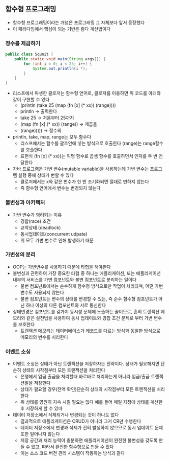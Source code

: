 ## 함수형 프로그래밍
- 함수형 프로그래밍이라는 개념은 프로그래밍 그 자체보다 앞서 등장했다
- 이 패러다임에서 핵심이 되는 기반은 람다 계산법이다

### 정수를 제곱하기

```java
public class Squnit {
    public static void main(String args[]) {
        for (int i = 0; i < 25; i++) {
            System.out.println(i *);
        }
    }
}

```

- 리스프에서 파생한 클로저는 함수형 언어로, 클로저를 이용하면 위 코드를 아래와 같이 구현할 수 있다
    - (println (take 25 (map (fn [x] (* xx)) (range))))
    - println &rarr; 출력한다
    - take 25 &rarr; 처음부터 25까지
    - (map (fn [x] (* xx)) (range)) &rarr; 제곱을
    - (range))))) &rarr; 정수의
- println, take, map, range는 모두 함수다
    - 리스프에서는 함수를 괄호안에 넣는 방식으로 호출한다 (range)는 range함수를 호출한다
    - 표현식 (fn [x] (* xx))는 익명 함수로 곱셈 함수를 호출하면서 인자를 두 번 전달한다
- 자바 프로그램은 가변 변수(mutable variable)을 사용하는데 가변 변수는 프로그램 실행 중에 상태가 변할 수 있다
    - 클로저에서는 x와 같은 변수가 한 번 초기화되면 절대로 변하지 않는다
    - 즉 함수형 언어에서 변수는 변경되지 않는다

### 불변성과 아키텍처

- 가변 변수가 염려되는 이유
    - 경합(race) 조건
    - 교착상태 (deadlock)
    - 동시업데이트(concurrent udpate)
    - 위 모두 가변 변수로 인해 발생하기 때문

### 가변성의 분리

- OOP는 가변변수를 사용하기 때문에 타협을 해야한다
- 불변성과 관련하여 가장 중요한 타협 중 하나는 애플리케이션, 또는 애플리케이션 내부의 서비스를 가변 컴포넌트와 불변 컴포넌트로 분리하는 일이다
    - 불변 컴포넌트에서는 순수하게 함수형 방식으로만 작업이 처리되며, 어떤 가변 변수도 사용되지 않는다
    - 불변 컴포넌트는 변수의 상태를 변경할 수 있는, 즉 순수 함수형 컴포넌트가 아닌 하나 이상의 다른 컴포넌트와 서로 통신한다
- 상태변경은 컴포넌트를 갖가지 동시성 문제에 노출하는 꼴이므로, 흔히 트랜잭션 메모리와 같은 실천법을 사용하여 동시 업데이트와 경합 조건 문제로 부터 가변 변수를 보호한다
    - 트랜잭션 메모리는 데이터베이스가 레코드를 다르는 방식과 동일한 방식으로 메모리의 변수를 처리한다

### 이벤트 소싱
- 이벤트 소싱은 상태가 아닌 트랜잭션을 저장하자는 전략이다. 상태가 필요해지면 단순히 상태의 시작점부터 모든 트랜잭션을 처리한다 
  - 은행에서 입금 출금을 처리할때 바로바로 처리하는게 아니라 입금/출금 트랜잭션말을 저장한다
  - 상태가 필요할 경우(잔액 확인)단순히 상태의 시작점부터 모든 트랜잭션을 처리한다 
  - 위 상태를 영원히 지속 시킬 필요는 없다 예를 들어 매일 자정에 상태를 계산한 후 저장하게 할 수 있따 
- 데이터 저장소에서 삭제되거나 변경되는 것이 하나도 없다
  - 결과적으로 애플리케이션은 CRUD가 아니라 그저 CR만 수행한다 
  - 데이터 저장소에서 변경과 삭제가 전혀 발생하지 않으므로 동시 업데이트 문제 또한 일어나지 않는다 
  - 저장 공간과 처리 능력이 충분하면 애플리케이션이 완전한 불변성을 갖도록 만들 수 있고, 따라서 완전한 함수형으로 만들 수 있다 
  - 이는 소스 코드 버전 관리 시스템이 작동하는 방식과 같다 